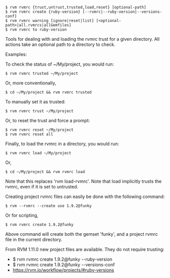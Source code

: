     $ rvm rvmrc {trust,untrust,trusted,load,reset} [optional-path]
    $ rvm rvmrc create {ruby-version} [--rvmrc|--ruby-version|--versions-conf]
    $ rvm rvmrc warning [ignore|reset|list] [<optional-path>|all.rvmrcs|allGemfiles]
    $ rvm rvmrc to ruby-version

Tools for dealing with and loading the rvmrc trust for a given directory.
All actions take an optional path to a directory to check.

Examples:

To check the status of ~/My/project, you would run:

    $ rvm rvmrc trusted ~/My/project

Or, more conventionally,

    $ cd ~/My/project && rvm rvmrc trusted

To manually set it as trusted:

    $ rvm rvmrc trust ~/My/project

Or, to reset the trust and force a prompt:

    $ rvm rvmrc reset ~/My/project
    $ rvm rvmrc reset all

Finally, to load the rvmrc in a directory, you would run:

    $ rvm rvmrc load ~/My/project

Or,

    $ cd ~/My/project && rvm rvmrc load

Note that this replaces 'rvm load-rvmrc'. Note that load implicitly trusts the
rvmrc, even if it is set to untrusted.


Creating project rvmrc files can easily be done with the following command:

    $ rvm --rvmrc --create use 1.9.2@funky

Or for scripting,

    $ rvm rvmrc create 1.9.2@funky

Above command will create both the gemset 'funky', and a project rvmrc file in the current directory.

From RVM 1.11.0 new project files are available.  They do not require trusting:

-    $ rvm rvmrc create 1.9.2@funky --ruby-version
-    $ rvm rvmrc create 1.9.2@funky --versions-conf
- https://rvm.io/workflow/projects/#ruby-versions
